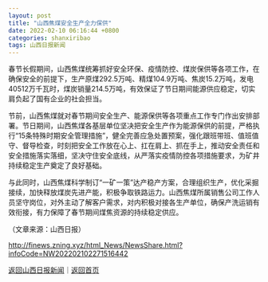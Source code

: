 ```yaml
---
layout: post
title: "山西焦煤安全生产全力保供"
date: 2022-02-10 06:16:44 +0800
categories: shanxiribao
tags: 山西日报新闻
---
```

<p>春节长假期间，山西焦煤统筹抓好安全环保、疫情防控、煤炭保供等各项工作，在确保安全的前提下，生产原煤292.5万吨、精煤104.9万吨、焦炭15.2万吨，发电40512万千瓦时，煤炭销量214.5万吨，有效保证了节日期间能源供应稳定，切实肩负起了国有企业的社会担当。</p>
 <p>节前，山西焦煤就对春节期间安全生产、能源保供等各项重点工作专门作出安排部署。节日期间，山西焦煤各基层单位坚决把安全生产作为能源保供的前提，严格执行“15条特殊时期安全管理措施”，健全完善应急处置预案，强化跟班带班、值班值守、督导检查，时刻把安全工作放在心上、扛在肩上、抓在手上，推动安全责任和安全措施落实落细，坚决守住安全底线，从严落实疫情防控各项措施要求，为矿井持续稳定生产奠定了良好基础。</p>
 <p>与此同时，山西焦煤科学制订“一矿一策”达产稳产方案，合理组织生产，优化采掘接续，加快释放煤炭先进产能，积极争取铁路运力。山西焦煤所属销售公司工作人员坚守岗位，对外主动了解客户需求，对内积极对接各生产单位，确保产洗运销有效衔接，有力保障了春节期间煤焦资源的持续稳定供应。</p><p class="em_media">（文章来源：山西日报）</p>

<http://finews.zning.xyz/html_News/NewsShare.html?infoCode=NW202202102271516442>

[返回山西日报新闻](//finews.withounder.com/category/shanxiribao.html)｜[返回首页](//finews.withounder.com/)